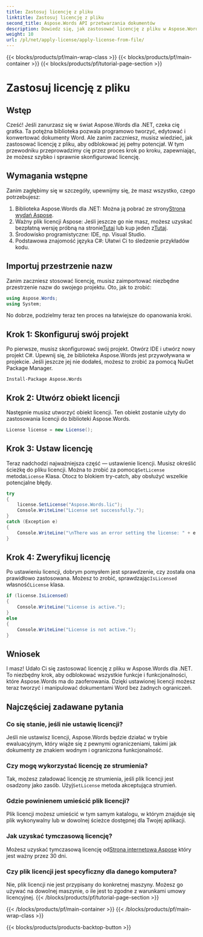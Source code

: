 ```yaml
---
title: Zastosuj licencję z pliku
linktitle: Zastosuj licencję z pliku
second_title: Aspose.Words API przetwarzania dokumentów
description: Dowiedz się, jak zastosować licencję z pliku w Aspose.Words dla .NET dzięki naszemu szczegółowemu przewodnikowi krok po kroku. Odblokuj pełny potencjał swojej biblioteki bez wysiłku.
weight: 10
url: /pl/net/apply-license/apply-license-from-file/
---
```


{{< blocks/products/pf/main-wrap-class >}}
{{< blocks/products/pf/main-container >}}
{{< blocks/products/pf/tutorial-page-section >}}

# Zastosuj licencję z pliku

## Wstęp

Cześć! Jeśli zanurzasz się w świat Aspose.Words dla .NET, czeka cię gratka. Ta potężna biblioteka pozwala programowo tworzyć, edytować i konwertować dokumenty Word. Ale zanim zaczniesz, musisz wiedzieć, jak zastosować licencję z pliku, aby odblokować jej pełny potencjał. W tym przewodniku przeprowadzimy cię przez proces krok po kroku, zapewniając, że możesz szybko i sprawnie skonfigurować licencję.

## Wymagania wstępne

Zanim zagłębimy się w szczegóły, upewnijmy się, że masz wszystko, czego potrzebujesz:

1.  Biblioteka Aspose.Words dla .NET: Można ją pobrać ze strony[Strona wydań Aspose](https://releases.aspose.com/words/net/).
2.  Ważny plik licencji Aspose: Jeśli jeszcze go nie masz, możesz uzyskać bezpłatną wersję próbną na stronie[Tutaj](https://releases.aspose.com/) lub kup jeden z[Tutaj](https://purchase.aspose.com/buy).
3. Środowisko programistyczne: IDE, np. Visual Studio.
4. Podstawowa znajomość języka C#: Ułatwi Ci to śledzenie przykładów kodu.

## Importuj przestrzenie nazw

Zanim zaczniesz stosować licencję, musisz zaimportować niezbędne przestrzenie nazw do swojego projektu. Oto, jak to zrobić:

```csharp
using Aspose.Words;
using System;
```

No dobrze, podzielmy teraz ten proces na łatwiejsze do opanowania kroki.

## Krok 1: Skonfiguruj swój projekt

Po pierwsze, musisz skonfigurować swój projekt. Otwórz IDE i utwórz nowy projekt C#. Upewnij się, że biblioteka Aspose.Words jest przywoływana w projekcie. Jeśli jeszcze jej nie dodałeś, możesz to zrobić za pomocą NuGet Package Manager.

```shell
Install-Package Aspose.Words
```

## Krok 2: Utwórz obiekt licencji

Następnie musisz utworzyć obiekt licencji. Ten obiekt zostanie użyty do zastosowania licencji do biblioteki Aspose.Words.

```csharp
License license = new License();
```

## Krok 3: Ustaw licencję

 Teraz nadchodzi najważniejsza część — ustawienie licencji. Musisz określić ścieżkę do pliku licencji. Można to zrobić za pomocą`SetLicense` metoda`License` Klasa. Otocz to blokiem try-catch, aby obsłużyć wszelkie potencjalne błędy.

```csharp
try
{
    license.SetLicense("Aspose.Words.lic");
    Console.WriteLine("License set successfully.");
}
catch (Exception e)
{
    Console.WriteLine("\nThere was an error setting the license: " + e.Message);
}
```

## Krok 4: Zweryfikuj licencję

Po ustawieniu licencji, dobrym pomysłem jest sprawdzenie, czy została ona prawidłowo zastosowana. Możesz to zrobić, sprawdzając`IsLicensed` własność`License` klasa.

```csharp
if (license.IsLicensed)
{
    Console.WriteLine("License is active.");
}
else
{
    Console.WriteLine("License is not active.");
}
```

## Wniosek

I masz! Udało Ci się zastosować licencję z pliku w Aspose.Words dla .NET. To niezbędny krok, aby odblokować wszystkie funkcje i funkcjonalności, które Aspose.Words ma do zaoferowania. Dzięki ustawionej licencji możesz teraz tworzyć i manipulować dokumentami Word bez żadnych ograniczeń.

## Najczęściej zadawane pytania

### Co się stanie, jeśli nie ustawię licencji?  
Jeśli nie ustawisz licencji, Aspose.Words będzie działać w trybie ewaluacyjnym, który wiąże się z pewnymi ograniczeniami, takimi jak dokumenty ze znakiem wodnym i ograniczona funkcjonalność.

### Czy mogę wykorzystać licencję ze strumienia?  
 Tak, możesz załadować licencję ze strumienia, jeśli plik licencji jest osadzony jako zasób. Użyj`SetLicense` metoda akceptująca strumień.

### Gdzie powinienem umieścić plik licencji?  
Plik licencji możesz umieścić w tym samym katalogu, w którym znajduje się plik wykonywalny lub w dowolnej ścieżce dostępnej dla Twojej aplikacji.

### Jak uzyskać tymczasową licencję?  
 Możesz uzyskać tymczasową licencję od[Strona internetowa Aspose](https://purchase.aspose.com/temporary-license/) który jest ważny przez 30 dni.

### Czy plik licencji jest specyficzny dla danego komputera?  
Nie, plik licencji nie jest przypisany do konkretnej maszyny. Możesz go używać na dowolnej maszynie, o ile jest to zgodne z warunkami umowy licencyjnej.
{{< /blocks/products/pf/tutorial-page-section >}}

{{< /blocks/products/pf/main-container >}}
{{< /blocks/products/pf/main-wrap-class >}}

{{< blocks/products/products-backtop-button >}}
